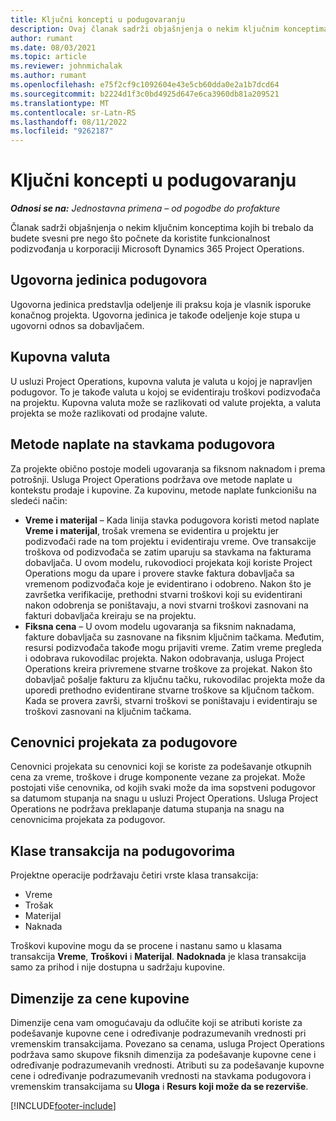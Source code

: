 ```yaml
---
title: Ključni koncepti u podugovaranju
description: Ovaj članak sadrži objašnjenja o nekim ključnim konceptima koji se primenjuju na podizvođač u korporaciji Microsoft Dynamics 365 Project Operations.
author: rumant
ms.date: 08/03/2021
ms.topic: article
ms.reviewer: johnmichalak
ms.author: rumant
ms.openlocfilehash: e75f2cf9c1092604e43e5cb60dda0e2a1b7dcd64
ms.sourcegitcommit: b2224d1f3c0bd4925d647e6ca3960db81a209521
ms.translationtype: MT
ms.contentlocale: sr-Latn-RS
ms.lasthandoff: 08/11/2022
ms.locfileid: "9262187"
---
```

# <a name="key-concepts-in-subcontracting"></a>Ključni koncepti u podugovaranju


_**Odnosi se na:** Jednostavna primena – od pogodbe do profakture_

Članak sadrži objašnjenja o nekim ključnim konceptima kojih bi trebalo da budete svesni pre nego što počnete da koristite funkcionalnost podizvođanja u korporaciji Microsoft Dynamics 365 Project Operations.

## <a name="contracting-unit-on-the-subcontract"></a>Ugovorna jedinica podugovora

Ugovorna jedinica predstavlja odeljenje ili praksu koja je vlasnik isporuke konačnog projekta. Ugovorna jedinica je takođe odeljenje koje stupa u ugovorni odnos sa dobavljačem.

## <a name="purchase-currency"></a>Kupovna valuta

U usluzi Project Operations, kupovna valuta je valuta u kojoj je napravljen podugovor. To je takođe valuta u kojoj se evidentiraju troškovi podizvođača na projektu. Kupovna valuta može se razlikovati od valute projekta, a valuta projekta se može razlikovati od prodajne valute.

## <a name="billing-methods-on-subcontract-lines"></a>Metode naplate na stavkama podugovora

Za projekte obično postoje modeli ugovaranja sa fiksnom naknadom i prema potrošnji. Usluga Project Operations podržava ove metode naplate u kontekstu prodaje i kupovine. Za kupovinu, metode naplate funkcionišu na sledeći način:

- **Vreme i materijal** – Kada linija stavka podugovora koristi metod naplate **Vreme i materijal**, trošak vremena se evidentira u projektu jer podizvođači rade na tom projektu i evidentiraju vreme. Ove transakcije troškova od podizvođača se zatim uparuju sa stavkama na fakturama dobavljača. U ovom modelu, rukovodioci projekata koji koriste Project Operations mogu da upare i provere stavke faktura dobavljača sa vremenom podizvođača koje je evidentirano i odobreno. Nakon što je završetka verifikacije, prethodni stvarni troškovi koji su evidentirani nakon odobrenja se poništavaju, a novi stvarni troškovi zasnovani na fakturi dobavljača kreiraju se na projektu.
- **Fiksna cena** – U ovom modelu ugovaranja sa fiksnim naknadama, fakture dobavljača su zasnovane na fiksnim ključnim tačkama. Međutim, resursi podizvođača takođe mogu prijaviti vreme. Zatim vreme pregleda i odobrava rukovodilac projekta. Nakon odobravanja, usluga Project Operations kreira privremene stvarne troškove za projekat. Nakon što dobavljač pošalje fakturu za ključnu tačku, rukovodilac projekta može da uporedi prethodno evidentirane stvarne troškove sa ključnom tačkom. Kada se provera završi, stvarni troškovi se poništavaju i evidentiraju se troškovi zasnovani na ključnim tačkama.

## <a name="project-price-lists-on-subcontracts"></a>Cenovnici projekata za podugovore

Cenovnici projekata su cenovnici koji se koriste za podešavanje otkupnih cena za vreme, troškove i druge komponente vezane za projekat. Može postojati više cenovnika, od kojih svaki može da ima sopstveni podugovor sa datumom stupanja na snagu u usluzi Project Operations. Usluga Project Operations ne podržava preklapanje datuma stupanja na snagu na cenovnicima projekata za podugovor.

## <a name="transaction-classes-on-subcontracts"></a>Klase transakcija na podugovorima

Projektne operacije podržavaju četiri vrste klasa transakcija:

- Vreme
- Trošak
- Materijal
- Naknada

Troškovi kupovine mogu da se procene i nastanu samo u klasama transakcija **Vreme**, **Troškovi** i **Materijal**. **Nadoknada** je klasa transakcija samo za prihod i nije dostupna u sadržaju kupovine.

## <a name="purchase-pricing-dimensions"></a>Dimenzije za cene kupovine

Dimenzije cena vam omogućavaju da odlučite koji se atributi koriste za podešavanje kupovne cene i određivanje podrazumevanih vrednosti pri vremenskim transakcijama. Povezano sa cenama, usluga Project Operations podržava samo skupove fiksnih dimenzija za podešavanje kupovne cene i određivanje podrazumevanih vrednosti. Atributi su za podešavanje kupovne cene i određivanje podrazumevanih vrednosti na stavkama podugovora i vremenskim transakcijama su **Uloga** i **Resurs koji može da se rezerviše**.

[!INCLUDE[footer-include](../../includes/footer-banner.md)]
